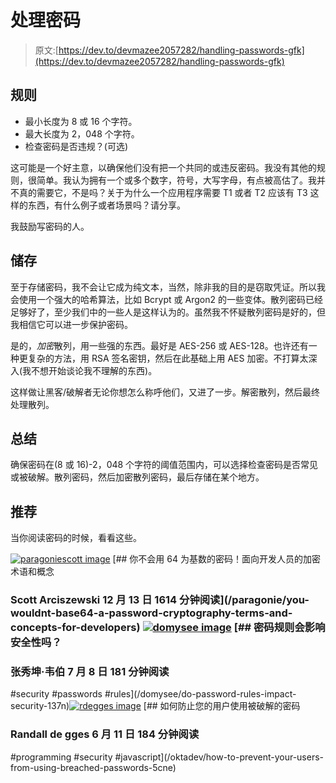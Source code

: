 # 处理密码

> 原文:[https://dev.to/devmazee2057282/handling-passwords-gfk](https://dev.to/devmazee2057282/handling-passwords-gfk)

## [](#rules)规则

*   最小长度为 8 或 16 个字符。
*   最大长度为 2，048 个字符。
*   检查密码是否违规？(可选)

这可能是一个好主意，以确保他们没有把一个共同的或违反密码。我没有其他的规则，很简单。我认为拥有一个或多个数字，符号，大写字母，有点被高估了。我并不真的需要它，不是吗？关于为什么一个应用程序需要 T1 或者 T2 应该有 T3 这样的东西，有什么例子或者场景吗？请分享。

我鼓励写密码的人。

## [](#storage)储存

至于存储密码，我不会让它成为纯文本，当然，除非我的目的是窃取凭证。所以我会使用一个强大的哈希算法，比如 Bcrypt 或 Argon2 的一些变体。散列密码已经足够好了，至少我们中的一些人是这样认为的。虽然我不怀疑散列密码是好的，但我相信它可以进一步保护密码。

是的，*加密*散列，用一些强的东西。最好是 AES-256 或 AES-128。也许还有一种更复杂的方法，用 RSA 签名密钥，然后在此基础上用 AES 加密。不打算太深入(我不想开始谈论我不理解的东西)。

这样做让黑客/破解者无论你想怎么称呼他们，又进了一步。解密散列，然后最终处理散列。

## [](#summary)总结

确保密码在(8 或 16)-2，048 个字符的阈值范围内，可以选择检查密码是否常见或被破解。散列密码，然后加密散列密码，最后存储在某个地方。

## [](#recommendations)推荐

当你阅读密码的时候，看看这些。

[![paragoniescott image](../Images/67b58e44f82682b23d2c381b2ff2f337.png)](/paragoniescott) [## 你不会用 64 为基数的密码！面向开发人员的加密术语和概念

### Scott Arciszewski 12 月 13 日 1614 分钟阅读](/paragonie/you-wouldnt-base64-a-password-cryptography-terms-and-concepts-for-developers) [![domysee image](../Images/8470100259a1c66f0c9c832a5ff8caa0.png)](/domysee) [## 密码规则会影响安全性吗？

### 张秀坤·韦伯 7 月 8 日 181 分钟阅读

#security #passwords #rules](/domysee/do-password-rules-impact-security-137n)[![rdegges image](../Images/751d3a70466613d2e14ba00f2738fd4e.png)](/rdegges) [## 如何防止您的用户使用被破解的密码

### Randall de gges 6 月 11 日 184 分钟阅读

#programming #security #javascript](/oktadev/how-to-prevent-your-users-from-using-breached-passwords-5cne)